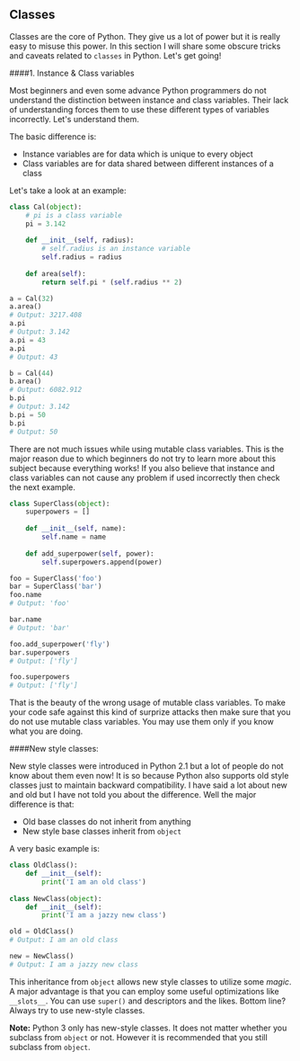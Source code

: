 ## Classes

Classes are the core of Python. They give us a lot of power but it is really easy to misuse this power. In this section I will share some obscure tricks and caveats related to `classes` in Python. Let's get going!

####1. Instance & Class variables

Most beginners and even some advance Python programmers do not understand the distinction between instance and class variables. Their lack of understanding forces them to use these different types of variables incorrectly. Let's understand them.

The basic difference is:

- Instance variables are for data which is unique to every object
- Class variables are for data shared between different instances of a class

Let's take a look at an example:

```python
class Cal(object):
    # pi is a class variable
    pi = 3.142
    
    def __init__(self, radius):
        # self.radius is an instance variable
        self.radius = radius
    
    def area(self):
        return self.pi * (self.radius ** 2)

a = Cal(32)
a.area()
# Output: 3217.408
a.pi
# Output: 3.142
a.pi = 43
a.pi
# Output: 43

b = Cal(44)
b.area()
# Output: 6082.912
b.pi
# Output: 3.142
b.pi = 50
b.pi
# Output: 50
```

There are not much issues while using mutable class variables. This is the major reason due to which beginners do not try to learn more about this subject because everything works! If you also believe that instance and class variables can not cause any problem if used incorrectly then check the next example.

```python
class SuperClass(object):
    superpowers = []
    
    def __init__(self, name):
        self.name = name
    
    def add_superpower(self, power):
        self.superpowers.append(power)

foo = SuperClass('foo')
bar = SuperClass('bar')
foo.name
# Output: 'foo'

bar.name
# Output: 'bar'

foo.add_superpower('fly')
bar.superpowers
# Output: ['fly']

foo.superpowers
# Output: ['fly']
```

That is the beauty of the wrong usage of mutable class variables. To make your code safe against this kind of surprize attacks then make sure that you do not use mutable class variables. You may use them only if you know what you are doing.

####New style classes:

New style classes were introduced in Python 2.1 but a lot of people do not know about them even now! It is so because Python also supports old style classes just to maintain backward compatibility. I have said a lot about new and old but I have not told you about the difference. Well the major difference is that:

- Old base classes do not inherit from anything
- New style base classes inherit from `object`

A very basic example is:

```python
class OldClass():
    def __init__(self):
        print('I am an old class')
        
class NewClass(object):
    def __init__(self):
        print('I am a jazzy new class')

old = OldClass()
# Output: I am an old class

new = NewClass()
# Output: I am a jazzy new class
```

This inheritance from `object` allows new style classes to utilize some _magic_. A major advantage is that you can employ some useful optimizations like `__slots__`. You can use `super()` and descriptors and the likes. Bottom line? Always try to use new-style classes.

__Note:__ Python 3 only has new-style classes. It does not matter whether you subclass from `object` or not. However it is recommended that you still subclass from `object`.
